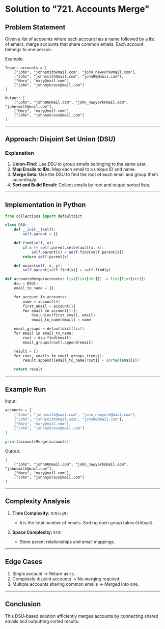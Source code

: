 # Solution to "721. Accounts Merge"

## Problem Statement

Given a list of accounts where each account has a name followed by a list of emails, merge accounts that share common emails. Each account belongs to one person.

Example:

```
Input: accounts = [
    ["John", "johnsmith@mail.com", "john_newyork@mail.com"],
    ["John", "johnsmith@mail.com", "john00@mail.com"],
    ["Mary", "mary@mail.com"],
    ["John", "johnnybravo@mail.com"]
]

Output: [
    ["John", "john00@mail.com", "john_newyork@mail.com", "johnsmith@mail.com"],
    ["Mary", "mary@mail.com"],
    ["John", "johnnybravo@mail.com"]
]
```

---

## Approach: Disjoint Set Union (DSU)

### Explanation

1. **Union-Find:** Use DSU to group emails belonging to the same user.
2. **Map Emails to IDs:** Map each email to a unique ID and name.
3. **Merge Sets:** Use the DSU to find the root of each email and group them accordingly.
4. **Sort and Build Result:** Collect emails by root and output sorted lists.

---

## Implementation in Python

```python
from collections import defaultdict

class DSU:
    def __init__(self):
        self.parent = {}

    def find(self, x):
        if x != self.parent.setdefault(x, x):
            self.parent[x] = self.find(self.parent[x])
        return self.parent[x]

    def union(self, x, y):
        self.parent[self.find(x)] = self.find(y)

def accountsMerge(accounts: list[list[str]]) -> list[list[str]]:
    dsu = DSU()
    email_to_name = {}

    for account in accounts:
        name = account[0]
        first_email = account[1]
        for email in account[1:]:
            dsu.union(first_email, email)
            email_to_name[email] = name

    email_groups = defaultdict(list)
    for email in email_to_name:
        root = dsu.find(email)
        email_groups[root].append(email)

    result = []
    for root, emails in email_groups.items():
        result.append([email_to_name[root]] + sorted(emails))

    return result
```

---

## Example Run

Input:

```python
accounts = [
    ["John", "johnsmith@mail.com", "john_newyork@mail.com"],
    ["John", "johnsmith@mail.com", "john00@mail.com"],
    ["Mary", "mary@mail.com"],
    ["John", "johnnybravo@mail.com"]
]

print(accountsMerge(accounts))
```

Output:

```
[
    ["John", "john00@mail.com", "john_newyork@mail.com", "johnsmith@mail.com"],
    ["Mary", "mary@mail.com"],
    ["John", "johnnybravo@mail.com"]
]
```

---

## Complexity Analysis

1. **Time Complexity:** `O(NlogN)`
    
    - `N` is the total number of emails. Sorting each group takes `O(NlogN)`.
2. **Space Complexity:** `O(N)`
    
    - Store parent relationships and email mappings.

---

## Edge Cases

1. Single account → Return as-is.
2. Completely disjoint accounts → No merging required.
3. Multiple accounts sharing common emails → Merged into one.

---

## Conclusion

This DSU-based solution efficiently merges accounts by connecting shared emails and outputting sorted results.